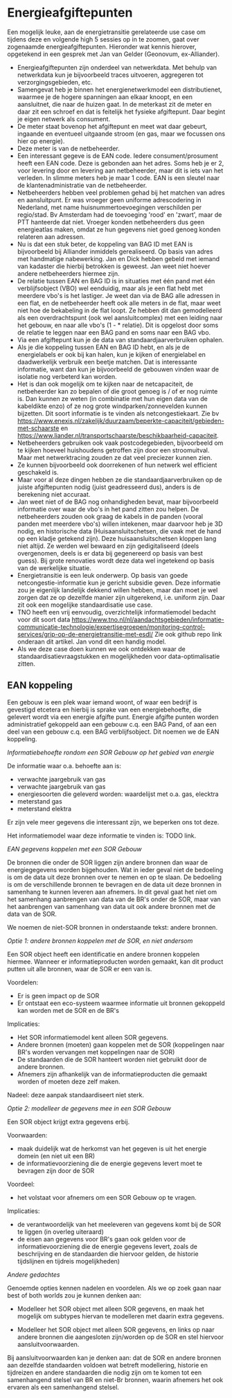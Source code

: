 # Energieafgiftepunten

Een mogelijk leuke, aan de energietransitie gerelateerde use case om tijdens deze en volgende high 5 sessies op in te zoomen, gaat over zogenaamde energieafgiftepunten. Hieronder wat kennis hierover, opgetekend in een gesprek met Jan van Gelder (Geonovum, ex-Alliander). 

- Energieafgiftepunten zijn onderdeel van netwerkdata. Met behulp van netwerkdata kun je bijvoorbeeld  traces uitvoeren, aggregeren tot verzorgingsgebieden, etc.
- Samengevat heb je binnen het energienetwerkmodel een distributienet, waarmee je de hogere spanningen aan elkaar knoopt, en een aansluitnet, die naar de huizen gaat. In de meterkast zit de meter en daar zit een schroef en dat is feitelijk het fysieke afgiftepunt. Daar begint je eigen netwerk als consument. 
- De meter staat bovenop het afgiftepunt en meet wat daar gebeurt, ingaande en eventueel uitgaande stroom (en gas, maar we focussen ons hier op energie).
- Deze meter is van de netbeheerder. 
- Een interessant gegeve is de EAN code. Iedere consument/prosument heeft een EAN code. Deze is gebonden aan het adres. Soms heb je er 2, voor levering door en levering aan netbeheerder, maar dit is iets van het verleden. In slimme meters heb je maar 1 code. EAN is een sleutel naar de klantenadministratie van de netbeheerder. 
- Netbeheerders hebben veel problemen gehad bij het matchen van adres en aansluitpunt. Er was vroeger geen uniforme adrescodering in Nederland, met name huisnummertoevoegingen verschilden per regio/stad. Bv Amsterdam had de toevoeging 'rood' en 'zwart', maar de PTT hanteerde dat niet. Vroeger konden netbeheerders dus geen energieatlas maken, omdat ze hun gegevens niet goed genoeg konden relateren aan adressen. 
- Nu is dat een stuk beter, de koppeling van BAG ID met EAN is bijvoorbeeld bij Alliander inmiddels gerealiseerd. Op basis van adres met handmatige nabewerking. Jan en Dick hebben gebeld met iemand van kadaster die hierbij betrokken is geweest. Jan weet niet hoever andere netbeheerders hiermee zijn. 
- De relatie tussen EAN en BAG ID is in situaties met één pand met één verblijfsobject (VBO) wel eenduidig, maar als je een flat hebt met meerdere vbo's is het lastiger. Je weet dan via de BAG alle adressen in een flat, en de netbeheerder heeft ook alle meters in de flat, maar weet niet hoe de bekabeling in de flat loopt. Ze hebben dit dan gemodelleerd als een overdrachtspunt (ook wel aansluitcomplex) met een leiding naar het gebouw, en naar alle vbo's (1 - * relatie). Dit is opgelost door soms de relatie te leggen naar een BAG pand en soms naar een BAG vbo. 
- Via een afgiftepunt kun je de data van standaardjaarverbruiken ophalen. 
- Als je die koppeling tussen EAN en BAG ID hebt, en als je de energielabels er ook bij kan halen, kun je kijken of energielabel en daadwerkelijk verbruik een beetje matchen. Dat is interessante informatie, want dan kun je bijvoorbeeld de gebouwen vinden waar de isolatie nog verbeterd kan worden.
- Het is dan ook mogelijk om te kijken naar de netcapaciteit, de netbeheerder kan zo bepalen of die groot genoeg is / of er nog ruimte is. Dan kunnen ze weten (in combinatie met hun eigen data van de kabeldikte enzo) of ze nog grote windparken/zonnevelden kunnen bijzetten. Dit soort informatie is te vinden als netcongestiekaart. Zie bv https://www.enexis.nl/zakelijk/duurzaam/beperkte-capaciteit/gebieden-met-schaarste en https://www.liander.nl/transportschaarste/beschikbaarheid-capaciteit. 
- Netbeheerders gebruiken ook vaak postcodegebieden, bijvoorbeeld om te kijken hoeveel huishoudens getroffen zijn door een stroomuitval. Maar met netwerktracing zouden ze dat veel preciezer kunnen zien. 
- Ze kunnen bijvoorbeeld ook doorrekenen of hun netwerk wel efficient geschakeld is. 
- Maar voor al deze dingen hebben ze die standaardjaarverbruiken op de juiste afgiftepunten nodig (juist geadresseerd dus), anders is de berekening niet accuraat. 
- Jan weet niet of de BAG nog onhandigheden bevat, maar bijvoorbeeld informatie over waar de vbo's in het pand zitten zou helpen. De netbeheerders zouden ook graag de kabels in de panden (vooral panden met meerdere vbo's) willen intekenen, maar daarvoor heb je 3D nodig, en historische data (Huisaansluitschetsen, die vaak met de hand op een kladje getekend zijn). Deze huisaansluitschetsen kloppen lang niet altijd. Ze werden wel bewaard en zijn gedigitaliseerd (deels overgenomen, deels is er data bij gegenereerd op basis van best guess). Bij grote renovaties wordt deze data wel ingetekend op basis van de werkelijke situatie. 
- Energietransitie is een leuk onderwerp. Op basis van goede netcongestie-informatie kun je gericht subsidie geven. Deze informatie zou je eigenlijk landelijk dekkend willen hebben, maar dan moet je wel zorgen dat ze op dezelfde manier zijn uitgerekend, i.e. uniform zijn. Daar zit ook een mogelijke standaardisatie use case.
- TNO heeft een vrij eenvoudig, overzichtelijk informatiemodel bedacht voor dit soort data https://www.tno.nl/nl/aandachtsgebieden/informatie-communicatie-technologie/expertisegroepen/monitoring-control-services/grip-op-de-energietransitie-met-esdl/ Zie ook github repo link onderaan dit artikel. Jan vond dit een handig model.
- Als we deze case doen kunnen we ook ontdekken waar de standaardisatievraagstukken en mogelijkheden voor data-optimalisatie zitten. 

## EAN koppeling 

Een gebouw is een plek waar iemand woont, of waar een bedrijf is gevestigd etcetera en hierbij is sprake van een energiebehoefte, die gelevert wordt  via een energie afgifte punt. Energie afgifte punten worden administratief gekoppeld aan een gebouw c.q. een BAG Pand, of aan een deel van een gebouw c.q. een BAG verblijfsobject. Dit noemen we de EAN koppeling. 

_Informatiebehoefte rondom een SOR Gebouw op het gebied van energie_ 

De informatie waar o.a. behoefte aan is: 
- verwachte jaargebruik van gas 
- verwachte jaargebruik van gas 
- energiesoorten die geleverd worden: waardelijst met o.a. gas, elecktra
- meterstand gas
- meterstand elektra 

Er zijn vele meer gegevens die interessant zijn, we beperken ons tot deze. 

Het informatiemodel waar deze informatie te vinden is: TODO link. 

_EAN gegevens koppelen met een SOR Gebouw_ 

De bronnen die onder de SOR liggen zijn andere bronnen dan waar de energiegegevens worden bijgehouden. Wat in ieder geval niet de bedoeling is om de data uit deze bronnen over te nemen en op te slaan. De bedoeling is om de verschillende bronnen te bevragen en de data uit deze bronnen in samenhang te kunnen leveren aan afnemers. In dit geval gaat het niet om het samenhang aanbrengen van data van de BR's onder de SOR, maar van het aanbrengen van samenhang van data uit ook andere bronnen met de data van de SOR.  

We noemen de niet-SOR bronnen in onderstaande tekst: andere bronnen. 

_Optie 1: andere bronnen koppelen met de SOR, en niet andersom_ 

Een SOR object heeft een identificatie en andere bronnen koppelen hiermee. Wanneer er informatieproducten worden gemaakt, kan dit product putten uit alle bronnen, waar de SOR er een van is. 

Voordelen: 
- Er is geen impact op de SOR 
- Er ontstaat een eco-systeem waarmee informatie uit bronnen gekoppeld kan worden met de SOR en de BR's 

Implicaties: 
- Het SOR informatiemodel kent alleen SOR gegevens. 
- Andere bronnen (moeten) gaan koppelen met de SOR (koppelingen naar BR's worden vervangen met koppelingen naar de SOR)
- De standaarden die de SOR hanteert worden niet gebruikt door de andere bronnen. 
- Afnemers zijn afhankelijk van de informatieproducten die gemaakt worden of moeten deze zelf maken. 

Nadeel: deze aanpak standaardiseert niet sterk. 

_Optie 2: modelleer de gegevens mee in een SOR Gebouw_ 

Een SOR object krijgt extra gegevens erbij. 

Voorwaarden: 
- maak duidelijk wat de herkomst van het gegeven is uit het energie domein (en niet uit een BR) 
- de informatievoorziening die de energie gegevens levert moet te bevragen zijn door de SOR 

Voordeel: 
- het volstaat voor afnemers om een SOR Gebouw op te vragen. 

Implicaties: 
- de verantwoordelijk van het meeleveren van gegevens komt bij de SOR te liggen (in overleg uiteraard) 
- de eisen aan gegevens voor BR's gaan ook gelden voor de informatievoorziening die de energie gegevens levert, zoals de beschrijving en de standaarden die hiervoor gelden, de historie tijdslijnen en tijdreis mogelijkheden) 

_Andere gedachtes_

Genoemde opties kennen nadelen en voordelen. Als we op zoek gaan naar best of both worlds zou je kunnen denken aan: 

- Modelleer het SOR object met alleen SOR gegevens, en maak het mogelijk om subtypes hiervan te modelleren met daarin extra gegevens. 

- Modelleer het SOR object met alleen SOR gegevens, en links op naar andere bronnen die aangesloten zijn/worden op de SOR en stel hiervoor aansluitvoorwaarden. 

Bij aansluitvoorwaarden kan je denken aan: dat de SOR en andere bronnen aan dezelfde standaarden voldoen wat betreft modellering, historie en tijdreizen en andere standaarden die nodig zijn om te komen tot een samenhangend stelsel van BR en niet-Br bronnen, waarin afnemers het ook ervaren als een samenhangend stelsel.   








